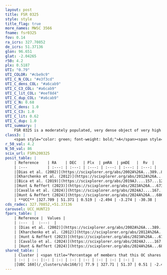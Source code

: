 ```yaml
---
layout: post
title: FSR 0325
style: style
title_flag: true
more_names: MWSC 3566
fname: fsr0325
fov: 0.14
ra_icrs: 327.70852
de_icrs: 51.37136
glon: 96.651
glat: -2.04265
r50: 4.2
plx: 0.5187
UTI: "0.79"
UTI_COLOR: "#cbe9c9"
UTI_C_N_COL: "#e3f3cd"
UTI_C_dens_COL: "#a6cab9"
UTI_C_C3_COL: "#a6cab9"
UTI_C_lit_COL: "#eef8d4"
UTI_C_dup_COL: "#a6cab9"
UTI_C_N: 0.68
UTI_C_dens: 1.0
UTI_C_C3: 1.0
UTI_C_lit: 0.62
UTI_C_dup: 1.0
UTI_summary: |
    FSR 0325 is a moderately populated, very dense object of very high C3 quality. It is moderately studied in the literature. This object shares a large percentage of members with a later reported entry.
class3: |
    <span style="color: green; font-weight: bold;">A</span><span style="color: green; font-weight: bold;">A</span>
r_50_val: 4.2
N_50_val: 86
scix_url: FSR%200325
posit_table: |
    | Reference    | RA    | DEC   | Plx  | pmRA  | pmDE   |  Rv  |
    | :---         | :---: | :---: | :---: | :---: | :---: | :---: |
    |[Dias et al. (2002)](https://scixplorer.org/abs/2002A%26A...389..871D) | 327.671 | 51.375 | -- | 0.34 | -2.62 | -- |
    |[Kharchenko et al. (2012)](https://scixplorer.org/abs/2012A%26A...543A.156K) | 327.66 | 51.38 | -- | -0.7 | -1.91 | -- |
    |[Bica et al. (2019)](https://scixplorer.org/abs/2019AJ....157...12B) | 327.669 | 51.378 | -- | -- | -- | -- |
    |[Hunt & Reffert (2023)](https://scixplorer.org/abs/2023A%26A...673A.114H) | 327.72 | 51.376 | 0.513 | -2.511 | -3.273 | -7.681 |
    |[Cavallo et al. (2024)](https://scixplorer.org/abs/2024AJ....167...12C) | 327.722 | 51.369 | 0.516 | -- | -- | -- |
    |[Hunt & Reffert (2024)](https://scixplorer.org/abs/2024A%26A...686A..42H) | 327.72 | 51.376 | 0.513 | -2.511 | -3.273 | -7.681 |
    | **UCC** |327.709 | 51.371 | 0.519 | -2.494 | -3.274 | -30.38 | 
cds_radec: 327.70852,+51.37136
carousel: UCC_HUNT23
fpars_table: |
    | Reference |  Values |
    | :---  |  :---:  |
    | [Dias et al. (2002)](https://scixplorer.org/abs/2002A%26A...389..871D) | `E(B-V)=0.481, Dist=1800.0, Age=8.45` |
    | [Kharchenko et al. (2012)](https://scixplorer.org/abs/2012A%26A...543A.156K) | `e_bv=0.481, distance=1800, log_age=8.45` |
    | [Hunt & Reffert (2023)](https://scixplorer.org/abs/2023A%26A...673A.114H) | `AV50=1.509, diffAV50=1.698, MOD50=11.299, logAge50=8.2` |
    | [Cavallo et al. (2024)](https://scixplorer.org/abs/2024AJ....167...12C) | `AV50=1.54, dMod50=11.46, logAge50=8.37, [Fe/H]50=0.61` |
    | [Hunt & Reffert (2024)](https://scixplorer.org/abs/2024A%26A...686A..42H) | `MassJ=558.789` |
shared_table: |
    | Cluster | <span title="Percentage of members that this OC shares with the ones listed">%</span>   | RA   | DEC   | Plx   | pmRA  | pmDE  | Rv | UTI |
    | :-: | :-: |:-: | :-: | :-: | :-: | :-: | :-: | :-: |
    |[UBC 160](/_clusters/ubc160/)| 77.9 | 327.71 | 51.37 | 0.51 | -2.49 | -3.28 | -30.38 |0.01 |
---
```

